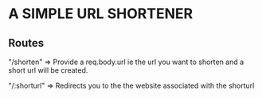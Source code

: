 # A SIMPLE URL SHORTENER

## Routes

"/shorten" => Provide a req.body.url ie the url you want to shorten and a short url will be created.

"/:shorturl" => Redirects you to the the website associated with the shorturl
